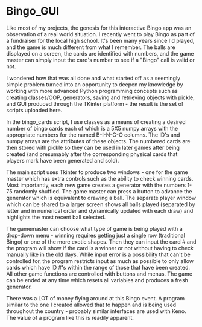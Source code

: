 # Bingo_GUI

Like most of my projects, the genesis for this interactive Bingo app was an observation of a real world situation. I recently went to play Bingo as part of a fundraiser for the local high school. It's been many years since I'd played, and the game is much different from what I remember. The balls are displayed on a screen, the cards are identified with numbers, and the game master can simply input the card's number to see if a "Bingo" call is valid or not. 

I wondered how that was all done and what started off as a seemingly simple problem turned into an opportunity to deepen my knowledge by working with more advanced Python programming concepts such as creating classes/OOP, generators, saving and retrieving objects with pickle, and GUI produced through the TKinter platform - the result is the set of scripts uploaded here. 

In the bingo_cards script, I use classes as a means of creating a desired number of bingo cards each of which is a 5X5 numpy arrays with the appropriate numbers for the named B-I-N-G-O columns. The ID's and numpy arrays are the attributes of these objects. The numbered cards are then stored with pickle so they can be used in later games after being created (and presumably after the corresponding physical cards that players mark have been generated and sold). 

The main script uses Tkinter to produce two windows - one for the game master which has extra controls such as the ability to check winning cards. Most importantly, each new game creates a generator with the numbers 1-75 randomly shuffled. The game master can press a button to advance the generator which is equivalent to drawing a ball. The separate player window which can be shared to a larger screen shows all balls played (separated by letter and in numerical order and dynamically updated with each draw) and highlights the most recent ball selected.

The gamemaster can choose what type of game is being played with a drop-down menu - winning requires getting just a single row (traditional Bingo) or one of the more exotic shapes. Then they can input the card # and the program will show if the card is a winner or not without having to check manually like in the old days. While input error is a possibility that can't be controlled for, the program restricts input as much as possible to only allow cards which have ID #'s within the range of those that have been created. All other game functions are controlled with buttons and menus. The game can be ended at any time which resets all variables and produces a fresh generator. 

There was a LOT of money flying around at this Bingo event. A program similar to the one I created allowed that to happen and is being used throughout the country - probably similar interfaces are used with Keno. The value of a program like this is readily apparent.
